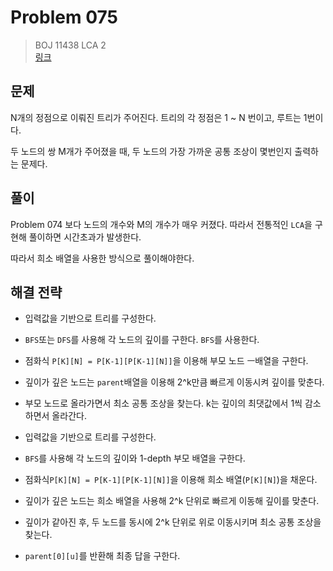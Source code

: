 # Problem 075

> BOJ 11438 LCA 2
> <br/>
> [링크](https://www.acmicpc.net/problem/11438)

## 문제

N개의 정점으로 이뤄진 트리가 주어진다. 트리의 각 정점은 1 ~ N 번이고, 루트는 1번이다.

두 노드의 쌍 M개가 주어졌을 때, 두 노드의 가장 가까운 공통 조상이 몇번인지 출력하는 문제다.

## 풀이

Problem 074 보다 노드의 개수와 M의 개수가 매우 커졌다. 따라서 전통적인 `LCA`을 구현해 풀이하면 시간초과가 발생한다.

따라서 희소 배열을 사용한 방식으로 풀이해야한다.

## 해결 전략

- 입력값을 기반으로 트리를 구성한다.
- `BFS`또는 `DFS`를 사용해 각 노드의 깊이를 구한다. `BFS`를 사용한다.
- 점화식 `P[K][N] = P[K-1][P[K-1][N]]`을 이용해 부모 노드 ㅡ배열을 구한다.
- 깊이가 깊은 노드는 `parent`배열을 이용해 2^k만큼 빠르게 이동시켜 깊이를 맞춘다.
- 부모 노드로 올라가면서 최소 공통 조상을 찾는다. k는 깊이의 최댓값에서 1씩 감소하면서 올라간다.

- 입력값을 기반으로 트리를 구성한다.
- `BFS`를 사용해 각 노드의 깊이와 1-depth 부모 배열을 구한다.
- 점화식`P[K][N] = P[K-1][P[K-1][N]]`을 이용해 희소 배열(`P[K][N]`)을 채운다.
- 깊이가 깊은 노드는 희소 배열을 사용해 2^k 단위로 빠르게 이동해 깊이를 맞춘다.
- 깊이가 같아진 후, 두 노드를 동시에 2^k 단위로 위로 이동시키며 최소 공통 조상을 찾는다.
- `parent[0][u]`를 반환해 최종 답을 구한다.
